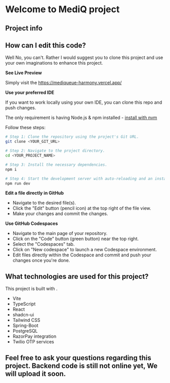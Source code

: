 # Welcome to MediQ project

## Project info



## How can I edit this code? 
Well No, you can't. Rather I would suggest you to clone this project and use your own imaginations to enhance this project.

**See Live Preview**

Simply visit the https://mediqueue-harmony.vercel.app/ 



**Use your preferred IDE**

If you want to work locally using your own IDE, you can clone this repo and push changes.


The only requirement is having Node.js & npm installed - [install with nvm](https://github.com/nvm-sh/nvm#installing-and-updating)

Follow these steps:

```sh
# Step 1: Clone the repository using the project's Git URL.
git clone <YOUR_GIT_URL>

# Step 2: Navigate to the project directory.
cd <YOUR_PROJECT_NAME>

# Step 3: Install the necessary dependencies.
npm i

# Step 4: Start the development server with auto-reloading and an instant preview.
npm run dev
```

**Edit a file directly in GitHub**

- Navigate to the desired file(s).
- Click the "Edit" button (pencil icon) at the top right of the file view.
- Make your changes and commit the changes.

**Use GitHub Codespaces**

- Navigate to the main page of your repository.
- Click on the "Code" button (green button) near the top right.
- Select the "Codespaces" tab.
- Click on "New codespace" to launch a new Codespace environment.
- Edit files directly within the Codespace and commit and push your changes once you're done.

## What technologies are used for this project?

This project is built with .

- Vite
- TypeScript
- React
- shadcn-ui
- Tailwind CSS
- Spring-Boot
- PostgreSQL
- RazorPay integration
- Twilio OTP services






## Feel free to ask your questions regarding this project. Backend code is still not online yet, We will upload it soon.
